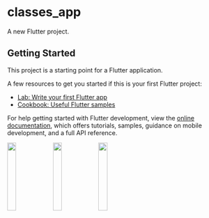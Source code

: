# classes_app

A new Flutter project.

## Getting Started

This project is a starting point for a Flutter application.

A few resources to get you started if this is your first Flutter project:

- [Lab: Write your first Flutter app](https://docs.flutter.dev/get-started/codelab)
- [Cookbook: Useful Flutter samples](https://docs.flutter.dev/cookbook)

For help getting started with Flutter development, view the
[online documentation](https://docs.flutter.dev/), which offers tutorials,
samples, guidance on mobile development, and a full API reference.


<p>

  <img src = "https://github.com/BhanderiNikunj/Persponal_Classes_App/assets/113762162/4b199a30-0583-426b-817c-b2e08fa4cc81" hight="20%" width="20%">
  <img src = "https://github.com/BhanderiNikunj/Persponal_Classes_App/assets/113762162/99032b44-84da-47b9-abb6-a6aa3d6450fb" hight="20%" width="20%">
  <img src = "https://github.com/BhanderiNikunj/Persponal_Classes_App/assets/113762162/40379803-3cb0-4d1b-b924-e668ec821c98" hight="20%" width="20%">

</p>
